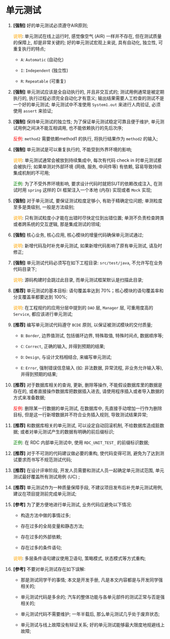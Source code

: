 # 单元测试

1. **[强制]** 好的单元测试必须遵守AIR原则;

    <span style="color:orange">说明</span>: 单元测试在线上运行时, 感觉像空气 (AIR) 一样并不存在, 但在测试质量的保障上, 却是非常关键的; 好的单元测试宏观上来说, 具有自动化, 独立性, 可重复执行的特点;
    * `A`: `Automatic` (自动化)

    * `I`: `Independent` (独立性)

    * `R`: `Repeatable` (可重复)

1. **[强制]** 单元测试应该是全自动执行的, 并且非交互式的; 测试用例通常是被定期执行的, 执行过程必须完全自动化才有意义; 输出结果需要人工检查的测试不是一个好的单元测试; 单元测试中不准使用 `System1.out` 来进行人肉验证, 必须使用 `assert` 来验证;

1. **[强制]** 保持单元测试的独立性; 为了保证单元测试稳定可靠且便于维护, 单元测试用例之间决不能互相调用, 也不能依赖执行的先后次序;

    <span style="color:red">反例</span>: `method2` 需要依赖method1 的执行, 将执行结果作为 `method2` 的输入;

1. **[强制]** 单元测试是可以重复执行的, 不能受到外界环境的影响;

    <span style="color:orange">说明</span>: 单元测试通常会被放到持续集成中, 每次有代码 check in 时单元测试都会被执行; 如果单测对外部环境 (网络, 服务, 中间件等) 有依赖, 容易导致持续集成机制的不可用;

    <span style="color:green">正例</span>: 为了不受外界环境影响, 要求设计代码时就把SUT的依赖改成注入, 在测试时用 `spring` 这样的 DI 框架注入一个本地 (内存) 实现或者 `Mock` 实现;
1. **[强制]** 对于单元测试, 要保证测试粒度足够小, 有助于精确定位问题; 单测粒度至多是类级别, 一般是方法级别;

    <span style="color:orange">说明</span>: 只有测试粒度小才能在出错时尽快定位到出错位置; 单测不负责检查跨类或者跨系统的交互逻辑, 那是集成测试的领域;
1. **[强制]** 核心业务, 核心应用, 核心模块的增量代码确保单元测试通过;

    <span style="color:orange">说明</span>: 新增代码及时补充单元测试, 如果新增代码影响了原有单元测试, 请及时修正;
1. **[强制]** 单元测试代码必须写在如下工程目录: `src/test/java`, 不允许写在业务代码目录下;

    <span style="color:orange">说明</span>: 源码构建时会跳过此目录, 而单元测试框架默认是扫描此目录;

1. **[推荐]** 单元测试的基本目标: 语句覆盖率达到 70%；核心模块的语句覆盖率和分支覆盖率都要达到 100%;

    <span style="color:orange">说明</span>: 在工程规约的应用分层中提到的 `DAO` 层, `Manager` 层, 可重用度高的 `Service`, 都应该进行单元测试;

1. **[推荐]** 编写单元测试代码遵守 `BCDE` 原则, 以保证被测试模块的交付质量;
    * `B`: `Border`, 边界值测试, 包括循环边界, 特殊取值, 特殊时间点, 数据顺序等;

    * `C`: `Correct`, 正确的输入, 并得到预期的结果;

    * `D`: `Design`, 与设计文档相结合, 来编写单元测试;

    * `E`: `Error`, 强制错误信息输入 (如: 非法数据, 异常流程, 非业务允许输入等), 并得到预期的结果;

1. **[推荐]** 对于数据库相关的查询, 更新, 删除等操作, 不能假设数据库里的数据是存在的, 或者直接操作数据库把数据插入进去, 请使用程序插入或者导入数据的方式来准备数据;

    <span style="color:red">反例</span>: 删除某一行数据的单元测试, 在数据库中, 先直接手动增加一行作为删除目标, 但是这一行新增数据并不符合业务插入规则, 导致测试结果异常;

1. **[推荐]** 和数据库相关的单元测试, 可以设定自动回滚机制, 不给数据库造成脏数据; 或者对单元测试产生的数据有明确的前后缀标识;

    <span style="color:green">正例</span>: 在 RDC 内部单元测试中, 使用 `RDC_UNIT_TEST_` 的前缀标识数据;

1. **[推荐]** 对于不可测的代码建议做必要的重构, 使代码变得可测, 避免为了达到测试要求而书写不规范测试代码;

1. **[推荐]** 在设计评审阶段, 开发人员需要和测试人员一起确定单元测试范围, 单元测试最好覆盖所有测试用例 (UC) ;

1. **[推荐]** 单元测试作为一种质量保障手段, 不建议项目发布后补充单元测试用例, 建议在项目提测前完成单元测试;

1. **[参考]** 为了更方便地进行单元测试, 业务代码应避免以下情况:
    * 构造方法中做的事情过多;

    * 存在过多的全局变量和静态方法;

    * 存在过多的外部依赖;

    * 存在过多的条件语句;

    <span style="color:orange">说明</span>: 多层条件语句建议使用卫语句, 策略模式, 状态模式等方式重构;

1. **[参考]** 不要对单元测试存在如下误解:
    * 那是测试同学干的事情; 本文是开发手册, 凡是本文内容都是与开发同学强相关的;

    * 单元测试代码是多余的; 汽车的整体功能与各单元部件的测试正常与否是强相关的;

    * 单元测试代码不需要维护; 一年半载后, 那么单元测试几乎处于废弃状态;

    * 单元测试与线上故障没有辩证关系; 好的单元测试能够最大限度地规避线上故障;